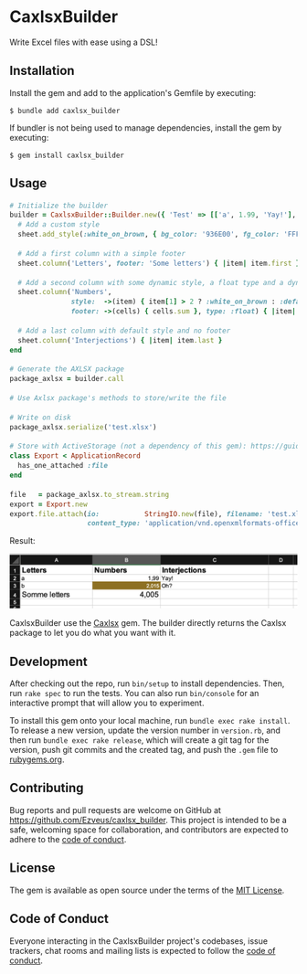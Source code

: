 # CaxlsxBuilder

Write Excel files with ease using a DSL!

## Installation

Install the gem and add to the application's Gemfile by executing:

    $ bundle add caxlsx_builder

If bundler is not being used to manage dependencies, install the gem by executing:

    $ gem install caxlsx_builder

## Usage

```ruby
# Initialize the builder
builder = CaxlsxBuilder::Builder.new({ 'Test' => [['a', 1.99, 'Yay!'], ['b', 2.015, 'Oh?']] }) do |sheet|
  # Add a custom style
  sheet.add_style(:white_on_brown, { bg_color: '936E00', fg_color: 'FFFFFF' })

  # Add a first column with a simple footer
  sheet.column('Letters', footer: 'Some letters') { |item| item.first }

  # Add a second column with some dynamic style, a float type and a dynamic footer
  sheet.column('Numbers',
               style:  ->(item) { item[1] > 2 ? :white_on_brown : :default },
               footer: ->(cells) { cells.sum }, type: :float) { |item| item[1] }
  
  # Add a last column with default style and no footer
  sheet.column('Interjections') { |item| item.last }
end

# Generate the AXLSX package
package_axlsx = builder.call

# Use Axlsx package's methods to store/write the file

# Write on disk
package_axlsx.serialize('test.xlsx')

# Store with ActiveStorage (not a dependency of this gem): https://guides.rubyonrails.org/active_storage_overview.html
class Export < ApplicationRecord
  has_one_attached :file
end

file   = package_axlsx.to_stream.string
export = Export.new
export.file.attach(io:           StringIO.new(file), filename: 'test.xlsx',
                   content_type: 'application/vnd.openxmlformats-officedocument.spreadsheetml.sheet')
```

Result:

![Excel export with 3 columns a header two rows and a footer](/test.xlsx.png)

CaxlsxBuilder use the [Caxlsx](https://github.com/caxlsx/caxlsx) gem. The builder directly returns the Caxlsx package to let you do what you want with it.

## Development

After checking out the repo, run `bin/setup` to install dependencies. Then, run `rake spec` to run the tests. You can also run `bin/console` for an interactive prompt that will allow you to experiment.

To install this gem onto your local machine, run `bundle exec rake install`. To release a new version, update the version number in `version.rb`, and then run `bundle exec rake release`, which will create a git tag for the version, push git commits and the created tag, and push the `.gem` file to [rubygems.org](https://rubygems.org).

## Contributing

Bug reports and pull requests are welcome on GitHub at https://github.com/Ezveus/caxlsx_builder. This project is intended to be a safe, welcoming space for collaboration, and contributors are expected to adhere to the [code of conduct](https://github.com/Ezveus/caxlsx_builder/blob/master/CODE_OF_CONDUCT.md).

## License

The gem is available as open source under the terms of the [MIT License](https://opensource.org/licenses/MIT).

## Code of Conduct

Everyone interacting in the CaxlsxBuilder project's codebases, issue trackers, chat rooms and mailing lists is expected to follow the [code of conduct](https://github.com/Ezveus/caxlsx_builder/blob/master/CODE_OF_CONDUCT.md).
